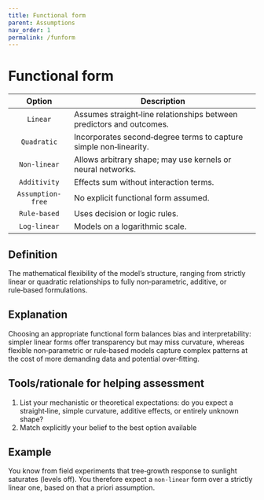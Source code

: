 ```yaml
---
title: Functional form
parent: Assumptions
nav_order: 1
permalink: /funform
---
```


# Functional form

|  **Option**        | **Description**            |
|:------------------:|----------------------------|
| `Linear` | Assumes straight‐line relationships between predictors and outcomes. |
| `Quadratic` | Incorporates second‐degree terms to capture simple non‑linearity. |
| `Non-linear` | Allows arbitrary shape; may use kernels or neural networks. |
| `Additivity` | Effects sum without interaction terms. |
| `Assumption-free` | No explicit functional form assumed. |
| `Rule-based` | Uses decision or logic rules. |
| `Log-linear` | Models on a logarithmic scale. |

## Definition
The mathematical flexibility of the model’s structure, ranging from strictly linear or quadratic relationships to fully non‑parametric, additive, or rule‑based formulations. 

## Explanation
Choosing an appropriate functional form balances bias and interpretability: simpler linear forms offer transparency but may miss curvature, whereas flexible non‑parametric or rule‑based models capture complex patterns at the cost of more demanding data and potential over‑fitting. 

## Tools/rationale for helping assessment
1. List your mechanistic or theoretical expectations: do you expect a straight‐line, simple curvature, additive effects, or entirely unknown shape? 
2. Match explicitly your belief to the best option available 

## Example
You know from field experiments that tree‐growth response to sunlight saturates (levels off). You therefore expect a `non-linear` form over a strictly linear one, based on that a priori assumption. 
